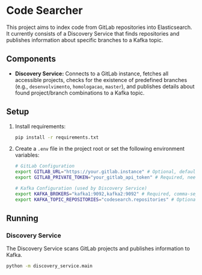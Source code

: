# Code Searcher

This project aims to index code from GitLab repositories into Elasticsearch. It currently consists of a Discovery Service that finds repositories and publishes information about specific branches to a Kafka topic.

## Components

*   **Discovery Service:** Connects to a GitLab instance, fetches all accessible projects, checks for the existence of predefined branches (e.g., `desenvolvimento`, `homologacao`, `master`), and publishes details about found project/branch combinations to a Kafka topic.

## Setup

1.  Install requirements:
    ```bash
    pip install -r requirements.txt
    ```
2.  Create a `.env` file in the project root or set the following environment variables:
    ```bash
    # GitLab Configuration
    export GITLAB_URL="https://your.gitlab.instance" # Optional, defaults to https://gitlab.com
    export GITLAB_PRIVATE_TOKEN="your_gitlab_api_token" # Required, needs 'api' scope

    # Kafka Configuration (used by Discovery Service)
    export KAFKA_BROKERS="kafka1:9092,kafka2:9092" # Required, comma-separated list of Kafka brokers
    export KAFKA_TOPIC_REPOSITORIES="codesearch.repositories" # Optional, defaults to 'codesearch.repositories'
    ```

## Running

### Discovery Service

The Discovery Service scans GitLab projects and publishes information to Kafka.

```bash
python -m discovery_service.main
``` 